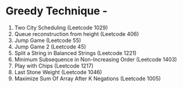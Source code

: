 # Greedy Technique - 

1. Two City Scheduling (Leetcode 1029)
2. Queue reconstruction from height (Leetcode 406)
3. Jump Game (Leetcode 55)
4. Jump Game 2 (Leetcode 45)
5. Split a String in Balanced Strings (Leetcode 1221)
6. Minimum Subsequence in Non-Increasing Order (Leetcode 1403)
7. Play with Chips (Leetcode 1217)
8. Last Stone Weight (Leetcode 1046)
9. Maximize Sum Of Array After K Negations (Leetcode 1005)
